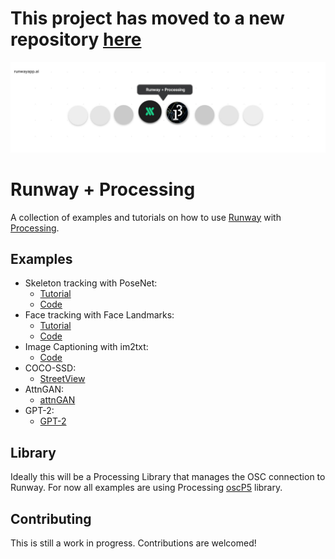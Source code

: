 # This project has moved to a new repository [here](https://github.com/runwayml/processing-library)


<p align="center">
  <img src="./assets/cover_runway_processing_github.jpg">
</p>

# Runway + Processing

A collection of examples and tutorials on how to use [Runway](https://runwayapp.ai/) with [Processing](https://processing.org/).

## Examples

- Skeleton tracking with PoseNet:
  - [Tutorial](https://docs.runwayapp.ai/#/tutorial_posenet)
  - [Code](/posenet)
- Face tracking with Face Landmarks:
  - [Tutorial](/face_landmarks/README.md)
  - [Code](/face_landmarks)
- Image Captioning with im2txt:
  - [Code](/im2txt)
- COCO-SSD:
  - [StreetView](COCO-SSD/StreetView)
- AttnGAN:
  - [attnGAN](/attnGAN)
- GPT-2:
  - [GPT-2](/GPT2)

## Library

Ideally this will be a Processing Library that manages the OSC connection to Runway. For now all examples are using Processing [oscP5](http://www.sojamo.de/libraries/oscP5/) library.

## Contributing

This is still a work in progress. Contributions are welcomed!
